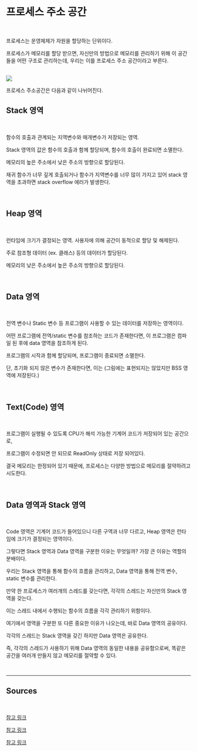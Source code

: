 # 프로세스 주소 공간

<br />

프로세스는 운영체제가 자원을 할당하는 단위이다.

프로세스가 메모리를 할당 받으면, 자신만의 방법으로 메모리를 관리하기 위해 이 공간들을 어떤 구조로 관리하는데, 우리는 이를 프로세스 주소 공간이라고 부른다. 

<br />

<img src="https://velog.velcdn.com/images%2Fklm03025%2Fpost%2Fcd3ef853-de73-4a07-b062-263ff9d1acdc%2Fimage.png" />

<br />

프로세스 주소공간은 다음과 같이 나뉘어진다. 

## Stack 영역

<br />

함수의 호출과 관계되는 지역변수와 매개변수가 저장되는 영역.

Stack 영역의 값은 함수의 호출과 함께 할당되며, 함수의 호출이 완료되면 소멸한다.

메모리의 높은 주소에서 낮은 주소의 방향으로 할당된다. 

재귀 함수가 너무 깊게 호출되거나 함수가 지역변수를 너무 많이 가지고 있어 stack 영역을 초과하면 stack overflow 에러가 발생한다. 

<br />

## Heap 영역

<br />

런타임에 크기가 결정되는 영역. 사용자에 의해 공간이 동적으로 할당 및 해제된다.

주로 참조형 데이터 (ex. 클래스) 등의 데이터가 할당된다.

메모리의 낮은 주소에서 높은 주소의 방향으로 할당된다.

<br />

## Data 영역

<br />

전역 변수나 Static 변수 등 프로그램이 사용할 수 있는 데이터를 저장하는 영역이다.

어떤 프로그램에 전역/static 변수를 참조하는 코드가 존재한다면, 이 프로그램은 컴파일 된 후에 data 영역을 참조하게 된다.

프로그램의 시작과 함께 할당되며, 프로그램이 종료되면 소멸한다.

단, 초기화 되지 않은 변수가 존재한다면, 이는 (그림에는 표현되지는 않았지만 BSS 영역에 저장된다.)

<br />

## Text(Code) 영역

<br />

프로그램이 실행될 수 있도록 CPU가 해석 가능한 기계어 코드가 저장되어 있는 공간으로, 

프로그램이 수정되면 안 되므로 ReadOnly 상태로 저장 되어있다.

결국 메모리는 한정되어 있기 때문에, 프로세스는 다양한 방법으로 메모리를 절약하려고 시도한다. 

<br />

## Data 영역과 Stack 영역

<br />

Code 영역은 기계어 코드가 들어있으니 다른 구역과 너무 다르고, Heap 영역은 런타임에 크기가 결정되는 영역이다.

그렇다면 Stack 영역과 Data 영역을 구분한 이유는 무엇일까? 가장 큰 이유는 역할의 분배이다. 

우리는 Stack 영역을 통해 함수의 흐름을 관리하고, Data 영역을 통해 전역 변수, static 변수를 관리한다.

만약 한 프로세스가 여러개의 스레드를 갖는다면, 각각의 스레드는 자신만의 Stack 영역을 갖는다. 

이는 스레드 내에서 수행되는 함수의 흐름을 각각 관리하기 위함이다.

여기에서 영역을 구분한 또 다른 중요한 이유가 나오는데, 바로 Data 영역의 공유이다. 

각각의 스레드는 Stack 영역을 갖긴 하지만 Data 영역은 공유한다. 

즉, 각각의 스레드가 사용하기 위해 Data 영역의 동일한 내용을 공유함으로써, 똑같은 공간을 여러개 만들지 않고 메모리를 절약할 수 있다.

<br />

---

## Sources

<br />

[참고 링크](https://velog.io/@klm03025/%EC%9A%B4%EC%98%81%EC%B2%B4%EC%A0%9C-%ED%94%84%EB%A1%9C%EC%84%B8%EC%8A%A4-%EC%A3%BC%EC%86%8C-%EA%B3%B5%EA%B0%84)

[참고 링크](https://gyoogle.dev/blog/computer-science/operating-system/Process%20Address%20Space.html)

[참고 링크](https://whereisusb.tistory.com/10)
